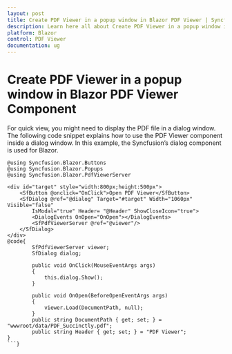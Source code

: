 ```yaml
---
layout: post
title: Create PDF Viewer in a popup window in Blazor PDF Viewer | Syncfusion
description: Learn here all about Create PDF Viewer in a popup window in Syncfusion Blazor PDF Viewer component and more.
platform: Blazor
control: PDF Viewer
documentation: ug
---
```


# Create PDF Viewer in a popup window in Blazor PDF Viewer Component

For quick view, you might need to display the PDF file in a dialog window. The following code snippet explains how to use the PDF Viewer component inside a dialog window. In this example, the Syncfusion’s dialog component is used for Blazor.

```cshtml
@using Syncfusion.Blazor.Buttons
@using Syncfusion.Blazor.Popups
@using Syncfusion.Blazor.PdfViewerServer

<div id="target" style="width:800px;height:500px">
    <SfButton @onclick="OnClick">Open PDF Viewer</SfButton>
    <SfDialog @ref="@dialog" Target="#target" Width="1060px" Visible="false"
        IsModal="true" Header= "@Header" ShowCloseIcon="true">
        <DialogEvents OnOpen="OnOpen"></DialogEvents>
        <SfPdfViewerServer @ref="@viewer"/>
    </SfDialog>
</div>
@code{
        SfPdfViewerServer viewer;
        SfDialog dialog;

        public void OnClick(MouseEventArgs args)
        {
            this.dialog.Show();
        }

        public void OnOpen(BeforeOpenEventArgs args)
        {
            viewer.Load(DocumentPath, null);
        }
        public string DocumentPath { get; set; } = "wwwroot/data/PDF_Succinctly.pdf";
        public string Header { get; set; } = "PDF Viewer";
}
```}
```